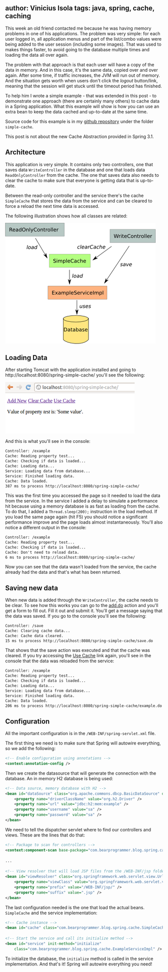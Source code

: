 author: Vinicius Isola
tags: java, spring, cache, caching
----------
This week an old friend contacted me because he was having memory problems in one of his applications. The problem was very simple: for each user logged in, all application menus and part of the list/combo values were being added to the user session (including some images). That was used to makes things faster, to avoid going to the database multiple times and loading the data all over again.

The problem with that approach is that each user will have a copy of the data in memory. And in this case, it's the same data, copied over and over again. After some time, if traffic increases, the JVM will run out of memory. And the situation gets worth when users don't click the *logout* button/link, meaning that the session will get stuck until the timeout period has finished.

To help him I wrote a simple example - that was extended in this post - to demonstrate one approach (there are certainly many others) to cache data in a Spring application. What this example will show is how you can use an extra bean to keep the data cached and up-to-date at the same time.

Source code for this example is in my [github repository](https://github.com/visola/bearprogrammer-examples) under the folder `simple-cache`.

This post is not about the new Cache Abstraction provided in Spring 3.1.

<!-- more -->

## Architecture

This application is very simple. It contains only two controllers, one that saves data `WriteController` in the database and one that loads data `ReadOnlyController` from the cache. The one that saves data also needs to clear the cache to make sure that everyone is getting data that is up-to-date.

Between the read-only controller and the service there's the cache `SimpleCache` that stores the data from the service and can be cleared to force a reload the next time data is accessed.

The following illustration shows how all classes are related:

![Spring simple cache architecture](/img/blog/spring-simple-cache-architecture.png)

## Loading Data

After starting Tomcat with the application installed and going to http://localhost:8080/spring-simple-cache/ you'll see the following:

![Spring simple cache example](/img/blog/spring-simple-cache-example.do.png)

And this is what you'll see in the console:

```
Controller: /example
Cache: Reading property test...
Cache: Checking if data is loaded...
Cache: Loading data...
Service: Loading data from database...
Service: Finished loading data.
Cache: Data loaded.
387 ms to process http://localhost:8080/spring-simple-cache/
```

This was the first time you accessed the page so it needed to load the data from the service. In the service I added a delay to simulate a performance hit because using a memory database is as fast as loading from the cache. To do that, I added a `Thread.sleep(200);` instruction in the load method. If you load the same page again (hit F5) you should notice a significant performance improve and the page loads almost instantaneously. You'll also notice a different output in the console:

```
Controller: /example
Cache: Reading property test...
Cache: Checking if data is loaded...
Cache: Don't need to reload data.
6 ms to process http://localhost:8080/spring-simple-cache/
```

Now you can see that the data wasn't loaded from the service, the cache already had the data and that's what has been returned.

## Saving new data

When new data is added through the `WriteController`, the cache needs to be clear. To see how this works you can go to the [add.do](http://localhost:8080/spring-simple-cache/add.do) action and you'll get a form to fill out. Fill it out and submit it. You'll get a message saying that the data was saved. If you go to the console you'll see the following:

```
Controller: /save
Cache: Clearing cache data...
Cache: Cache data cleared.
15 ms to process http://localhost:8080/spring-simple-cache/save.do
```

That shows that the save action was executed and that the cache was cleared. If you try accessing the [Use Cache](http://localhost:8080/spring-simple-cache/example.do?name=test) link again, you'll see in the console that the data was reloaded from the service:

```
Controller: /example
Cache: Reading property test...
Cache: Checking if data is loaded...
Cache: Loading data...
Service: Loading data from database...
Service: Finished loading data.
Cache: Data loaded.
206 ms to process http://localhost:8080/spring-simple-cache/example.do
```

## Configuration

All the important configuration is in the `/WEB-INF/spring-servlet.xml` file.

The first thing we need is to make sure that Spring will autowire everything, so we add the following:

```xml
<!-- Enable configuration using annotations -->
<context:annotation-config />
```

Then we create the datasource that will generate the connection with the database. An in memory H2 database is being used:

```xml
<!-- Data source, memory database with H2 -->
<bean id="dataSource" class="org.apache.commons.dbcp.BasicDataSource" destroy-method="close">
	<property name="driverClassName" value="org.h2.Driver" />
	<property name="url" value="jdbc:h2:mem:example" />
	<property name="username" value="sa" />
	<property name="password" value="sa" />
</bean>
```

We need to tell the dispatcher servlet where to find our controllers and views. These are the lines that do that:

```xml
<!-- Package to scan for controllers -->
<context:component-scan base-package="com.bearprogrammer.blog.spring.cache" />

...

<!-- View resolver that will load JSP files from the /WEB-INF/jsp folder -->
<bean id="viewResolver" class="org.springframework.web.servlet.view.UrlBasedViewResolver">
	<property name="viewClass" value="org.springframework.web.servlet.view.JstlView" />
	<property name="prefix" value="/WEB-INF/jsp/" />
	<property name="suffix" value=".jsp" />
</bean>
```

The last configuration needed is the one that load the actual beans. `SimpleCache` and the service implementation:

```xml
<!-- Cache instance -->
<bean id="cache" class="com.bearprogrammer.blog.spring.cache.SimpleCache" />

<!-- Start the service and call its initialize method -->
<bean id="service" init-method="initialize"
	class="com.bearprogrammer.blog.spring.cache.ExampleServiceImpl" />
```

To initialize the database, the `initialize` method is called in the service implementation. And that's it! Spring will autowire everything you need!
